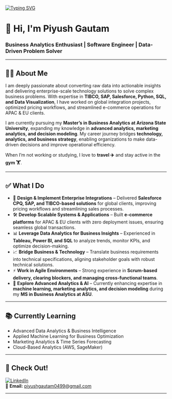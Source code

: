 [![Typing SVG](https://readme-typing-svg.demolab.com?font=Fira+Code&pause=1000&color=7B9CF7&center=true&vCenter=true&width=435&lines=Hi%2C+I'm+Piyush+Gautam;Business+Analyst+%7C+Data+Analyst+)](https://git.io/typing-svg)

# 👋 Hi, I'm Piyush Gautam  
### Business Analytics Enthusiast | Software Engineer | Data-Driven Problem Solver

---

## 🧑‍💻 About Me  
I am deeply passionate about converting raw data into actionable insights and delivering enterprise-scale technology solutions to solve complex business problems. With expertise in **TIBCO, SAP, Salesforce, Python, SQL, and Data Visualization**, I have worked on global integration projects, optimized pricing workflows, and streamlined e-commerce operations for APAC & EU clients.

I am currently pursuing my **Master’s in Business Analytics at Arizona State University**, expanding my knowledge in **advanced analytics, marketing analytics, and decision modeling**. My career journey bridges **technology, analytics, and business strategy**, enabling organizations to make data-driven decisions and improve operational efficiency.

When I’m not working or studying, I love to **travel ✈️** and stay active in the **gym 🏋️**.

---

## ✅ What I Do  
- 🔗 **Design & Implement Enterprise Integrations** – Delivered **Salesforce CPQ, SAP, and TIBCO-based solutions** for global clients, improving pricing workflows and streamlining sales processes.  
- 🛠 **Develop Scalable Systems & Applications** – Built **e-commerce platforms** for APAC & EU clients with zero deployment issues, ensuring seamless global transactions.  
- 📊 **Leverage Data Analytics for Business Insights** – Experienced in **Tableau, Power BI, and SQL** to analyze trends, monitor KPIs, and optimize decision-making.  
- 📈 **Bridge Business & Technology** – Translate business requirements into technical specifications, aligning stakeholder goals with robust technical solutions.  
- ⚡ **Work in Agile Environments** – Strong experience in **Scrum-based delivery, clearing blockers, and managing cross-functional teams**.  
- 🤖 **Explore Advanced Analytics & AI** – Currently enhancing expertise in **machine learning, marketing analytics, and decision modeling** during my **MS in Business Analytics at ASU**.

---

## 📚 Currently Learning  
- Advanced Data Analytics & Business Intelligence  
- Applied Machine Learning for Business Optimization  
- Marketing Analytics & Time Series Forecasting  
- Cloud-Based Analytics (AWS, SageMaker)

---

## 🔗 Check Out!  
[![LinkedIn](https://img.shields.io/badge/LinkedIn-0077B5?style=for-the-badge&logo=linkedin&logoColor=white)](https://www.linkedin.com/in/piyushgautam04)  
📧 **Email:** piyushgautam0499@gmail.com  

---

